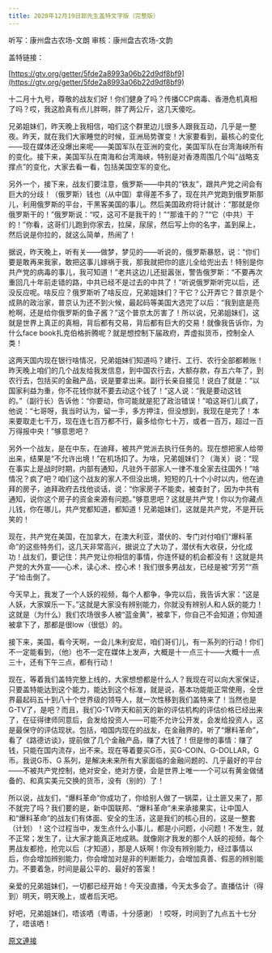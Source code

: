```yaml
---
title: 2020年12月19日郭先生盖特文字版（完整版）
---
```


听写：康州盘古农场-文朗
审核：康州盘古农场-文韵

盖特链接：

[https://gtv.org/getter/5fde2a8993a06b22d9df8bf9](https://gtv.org/getter/5fde2a8993a06b22d9df8bf9)

十二月十九号，尊敬的战友们好！你们健身了吗？传播CCP病毒、香港危机真相了吗？哎，我这脸真有点儿胖啊，胖了两公斤，这几天傻吃。

兄弟姐妹们，昨天晚上我相信，咱们这个群里边儿很多人跟我互动，几乎是一整夜。昨天，就在我们大家睡觉的时候，亚洲局势骤变！大家要看到，最核心的变化——现在媒体还没爆出来呢——美国军队在亚洲的变化，美国军队在台湾海峡所有的变化。接下来，美国军队在南海和台湾海峡，特别是对香港周围几个叫“战略支撑点”的变化，大家去看一看，包括美国空军的变化。

另外一个，接下来，战友们要注意，俄罗斯——中共的“铁友”，跟共产党之间会有巨大的分歧！（俄罗斯）钱也（从中国）拿得差不多了，现在共产党跑到俄罗斯那儿，利用俄罗斯的平台，干黑客美国的事儿。然后美国政府将计就计：“那就是你俄罗斯干的！”俄罗斯说：“哎，这可不是我干的！”“那谁干的？”“它（中共）干的！”你看，这哥们儿跑到你家去，拉屎，尿尿，然后写上你的名字，盖到屎上，然后说是你拉的，就这么简单，热闹了！

据说，昨天晚上，听有关——做梦，梦见的——听说的，俄罗斯暴怒，说：“你们要是敢再来我家，敢把这事儿嫁祸于我，那我就把你的底儿全给兜出去！特别是你共产党的病毒的事儿，我可知道！”老共这边儿还挺嚣张，警告俄罗斯：“不要再次重回几十年前走错的路，中共已经不是过去的中共了！”听说俄罗斯听完以后，还没反应呢。啥反应？俄罗斯听了啥反应，兄弟姐妹们？干它？公开弄它？普京是个成熟的政治家，普京认为还不到火候，最起码等美国大选完了以后：“我到底是亮枪啊，还是给你俄罗斯的鱼子酱？”这个普京太厉害了！所以说，兄弟姐妹们，这就是世界上真正的真相，背后都有交易，背后都有巨大的交易！就像我告诉你，为什么face book扎克伯格折腾呢？就是想控制下届政府，弄虚拟货币，控制全人类！

这两天国内现在银行啥情况，兄弟姐妹们知道吗？建行、工行、农行全部都赖账！昨天晚上咱们的几个战友给我发信息，到中国农行去，大额存款，存五六年了，到农行去，包括买的金融产品，说是要拿出来。副行长亲自接见！说白了就是：“以国家利益为重，你不花钱你就不要去动这个钱了！”这人说：“我是要动这钱的。”（副行长）告诉他：“你要动，你可能就是犯了政治错误！”咱这哥们儿疯了，他说：“七哥呀，我当时认为，留一手，多方押注，但没想到，我现在是完了！本来要取走七千万，现在连七百万都不行，最多给你七十万，或者一百万，超过一百万得报中央！”够意思吧？

另外一个战友，是在中东，在迪拜，被共产党派去执行任务的。现在想把家人给带出来，结果是“不允许出境！”在机场扣了。为啥，兄弟姐妹们？（海关）说：“现在事实上是战时时期，内部有通知，凡驻外干部家人一律不准全家去往国外！”啥情况？疯了吧？咱们这个战友的家人不但没出境，短短的几十个小时以内，他在迪拜的房子，迪拜政府去找他谈话，说：“你家房子不能卖，被查封了，因为中共有通知，说你这个房子的资金来源有问题。”够意思吧？这就是共产党！你以为你藏点儿钱，你在哪儿，共产党都知道，都知道！兄弟姐妹们，这就是共产党，不是开玩笑的！

现在，共产党在美国，在加拿大，在澳大利亚，潜伏的、专门对付咱们“爆料革命”的这些特务们，这几天非常高兴，据说立了大功了，潜伏有大收获，分化成功！战友们，要记住：共产党让你相信的事情，你连怀疑的机会都没有！这就是共产党的大外宣——心术，读心术、控心术！我们很多男战友，已经是被“芳芳”“燕子”给击倒了。

今天早上，我发了一个人妖的视频，每个人都争，争完以后，我告诉大家：“这是人妖，大家娱乐一下。”这就是大家没有辨别能力，你就没有辨别人和人妖的能力！这就是（为什么）我们农场很多人被“蓝金黄”，被拿下，你自己不会知道；你知道被拿下了，那都是很low（很低）的。

接下来，美国，看今天啊，一会儿朱利安尼，咱们哥们儿，有一系列的行动！你们不一定能看到，（他）也不一定在媒体上发声，大概是十一点三十——大概十一点三十，还有下午三点，都有行动！

现在，等着我们盖特完整上线的，大家想想都是什么人？我现在可以向大家保证，只要盖特能达到这个能力，能达到这个标准，就是说，基本功能能正常使用，全世界最起码五十到八十个世界级的领导人，就一次性移到我们盖特来了！当然也是G-TV了，是吧？而且，我们G-TV昨天和前天的新的评估机构的评估价格已经出来了，在征得律师同意后，会发给投资人——可能不允许公开发，会发给投资人，这是最保守的评估现状。包括，咱国内现在的战友，在金融界的，听了“爆料革命”，看了《路德访谈》，提前做了几个金融产品，赚了大钱了！但是惨的事情：赚了钱，只能在国内流存，出不来。现在等着要买G币，买G-COIN、G-DOLLAR，G币。我说G币、G 系列，是解决未来所有大家面临的金融问题的、几乎最好的平台——不被共产党控制，绝对安全，绝对方便，会是世界上唯一一个可以有黄金做储备的、和真实美元交换的货币，没有（别的）了！

所以说，战友们，“爆料革命”你成功了，你给别人做了一锅菜，让土匪又来了，那不就完了吗？我们要的是，新中国联邦、“爆料革命”未来承接果实，让中国人和“爆料革命”的战友们有体面、安全的生活，这是我们的核心目的，这是一整套（计划）！这个过程当中，发生点什么小事儿，都是小问题，小问题！不发生，就不正常；发生了，让大家才能真正地成熟。就像刚才我发的那个人妖的视频，每个男战友都抢，抢完以后（才知道），那是人妖啊！你没有辨别能力，经过事情以后，你会增加辨别能力，你会增加对是非的判断能力，会增加真善、假恶的辨别能力。不要着急，时间是最公平的、最好的答案！

亲爱的兄弟姐妹们，一切都已经开始！今天没直播，今天太多会了。直播估计（得到）明天，明天晚上，或者后天吧。

好吧，兄弟姐妹们，唔该哂（粤语，十分感谢）！哎呀，时间到了九点五十七分了，唔该哂！

[原文連接](https://gnews.org/zh-hans/668203/)